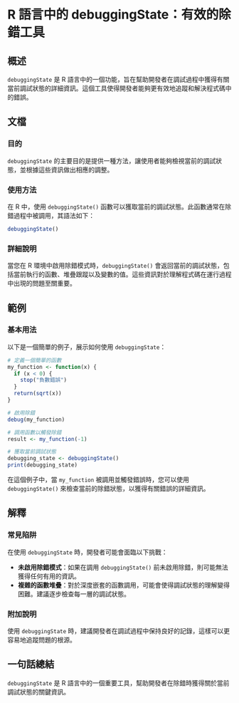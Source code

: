 <!--
Meta Description: # R 語言中的 debuggingState：有效的除錯工具 ## 概述 `debuggingState` 是 R 語言中的一個功能，旨在幫助開發者在調試過程中獲得有關當前調試狀態的詳細資訊。這個工具使得開發者能夠更有效地追蹤和解決程式碼中的錯誤。 ## 文檔 ### 目的 `debuggingS...
Meta Keywords: debuggingstate, my_function, debugging_state, 語言中的, 有效的除錯工具
-->

# R 語言中的 debuggingState：有效的除錯工具

## 概述
`debuggingState` 是 R 語言中的一個功能，旨在幫助開發者在調試過程中獲得有關當前調試狀態的詳細資訊。這個工具使得開發者能夠更有效地追蹤和解決程式碼中的錯誤。

## 文檔
### 目的
`debuggingState` 的主要目的是提供一種方法，讓使用者能夠檢視當前的調試狀態，並根據這些資訊做出相應的調整。

### 使用方法
在 R 中，使用 `debuggingState()` 函數可以獲取當前的調試狀態。此函數通常在除錯過程中被調用，其語法如下：

```R
debuggingState()
```

### 詳細說明
當您在 R 環境中啟用除錯模式時，`debuggingState()` 會返回當前的調試狀態，包括當前執行的函數、堆疊跟蹤以及變數的值。這些資訊對於理解程式碼在運行過程中出現的問題至關重要。

## 範例
### 基本用法
以下是一個簡單的例子，展示如何使用 `debuggingState`：

```R
# 定義一個簡單的函數
my_function <- function(x) {
  if (x < 0) {
    stop("負數錯誤")
  }
  return(sqrt(x))
}

# 啟用除錯
debug(my_function)

# 調用函數以觸發除錯
result <- my_function(-1)

# 獲取當前調試狀態
debugging_state <- debuggingState()
print(debugging_state)
```

在這個例子中，當 `my_function` 被調用並觸發錯誤時，您可以使用 `debuggingState()` 來檢查當前的除錯狀態，以獲得有關錯誤的詳細資訊。

## 解釋
### 常見陷阱
在使用 `debuggingState` 時，開發者可能會面臨以下挑戰：

- **未啟用除錯模式**：如果在調用 `debuggingState()` 前未啟用除錯，則可能無法獲得任何有用的資訊。
- **複雜的函數堆疊**：對於深度嵌套的函數調用，可能會使得調試狀態的理解變得困難。建議逐步檢查每一層的調試狀態。

### 附加說明
使用 `debuggingState` 時，建議開發者在調試過程中保持良好的記錄，這樣可以更容易地追蹤問題的根源。

## 一句話總結
`debuggingState` 是 R 語言中的一個重要工具，幫助開發者在除錯時獲得關於當前調試狀態的關鍵資訊。